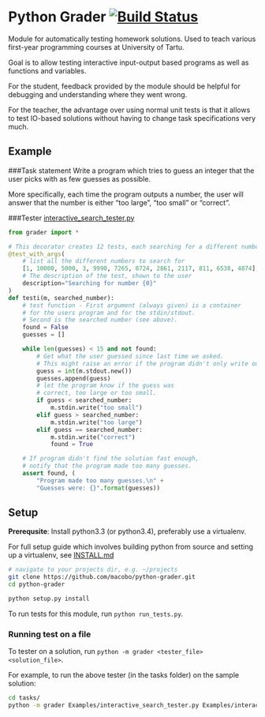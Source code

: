 Python Grader [![Build Status](https://travis-ci.org/macobo/python-grader.png?branch=master)](https://travis-ci.org/macobo/python-grader)
=============

Module for automatically testing homework solutions. Used to teach various first-year programming courses at University of Tartu.

Goal is to allow testing interactive input-output based programs as well as functions and variables. 

For the student, feedback provided by the module should be helpful for debugging and understanding where they went wrong.

For the teacher, the advantage over using normal unit tests is that it allows to test IO-based solutions without having to change task specifications very much.



## Example

###Task statement
Write a program which tries to guess an integer that the user picks with as few 
guesses as possible. 

More specifically, each time the program outputs a number, 
the user will answer that the number is either “too large”, “too small” or “correct”. 

###Tester [interactive_search_tester.py](tasks/Examples/interactive_search_tester.py)
```python
from grader import *

# This decorator creates 12 tests, each searching for a different number
@test_with_args(
    # list all the different numbers to search for
    [1, 10000, 5000, 3, 9990, 7265, 8724, 2861, 2117, 811, 6538, 4874],
    # The description of the test, shown to the user
    description="Searching for number {0}"
)
def testi(m, searched_number):
    # test function - First argument (always given) is a container
    # for the users program and for the stdin/stdout.
    # Second is the searched number (see above).
    found = False
    guesses = []

    while len(guesses) < 15 and not found:
        # Get what the user guessed since last time we asked.
        # This might raise an error if the program didn't only write out a number.
        guess = int(m.stdout.new())
        guesses.append(guess)
        # let the program know if the guess was
        # correct, too large or too small.
        if guess < searched_number:
            m.stdin.write("too small")
        elif guess > searched_number:
            m.stdin.write("too large")
        elif guess == searched_number:
            m.stdin.write("correct")
            found = True

    # If program didn't find the solution fast enough,
    # notify that the program made too many guesses.
    assert found, (
        "Program made too many guesses.\n" +
        "Guesses were: {}".format(guesses))
```

## Setup

**Prerequsite**: Install python3.3 (or python3.4), preferably use a virtualenv.

For full setup guide which involves building python from source and setting up a virtualenv, 
see [INSTALL.md](INSTALL.md)

```bash
# navigate to your projects dir, e.g. ~/projects
git clone https://github.com/macobo/python-grader.git
cd python-grader

python setup.py install
```

To run tests for this module, run `python run_tests.py`.

### Running test on a file
To tester on a solution, run `python -m grader <tester_file> <solution_file>`.

For example, to run the above tester (in the tasks folder) on the sample solution:
```bash
cd tasks/
python -m grader Examples/interactive_search_tester.py Examples/interactive_search_solution.py
```

